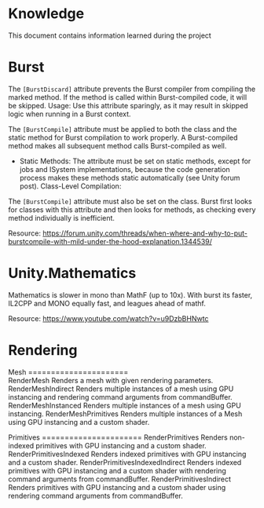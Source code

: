 # Knowledge
This document contains information learned during the project 

# Burst 
The `[BurstDiscard]` attribute prevents the Burst compiler from compiling the marked method. If the method is called within Burst-compiled code, it will be skipped.
Usage: Use this attribute sparingly, as it may result in skipped logic when running in a Burst context.

The `[BurstCompile]` attribute must be applied to both the class and the static method for Burst compilation to work properly.
A Burst-compiled method makes all subsequent method calls Burst-compiled as well.  
- Static Methods: The attribute must be set on static methods, except for jobs and ISystem implementations, because the code generation process makes these methods static automatically (see Unity forum post).
Class-Level Compilation:

The `[BurstCompile]` attribute must also be set on the class. Burst first looks for classes with this attribute and then looks for methods, as checking every method individually is inefficient.  

Resource: https://forum.unity.com/threads/when-where-and-why-to-put-burstcompile-with-mild-under-the-hood-explanation.1344539/


# Unity.Mathematics 
Mathematics is slower in mono than MathF (up to 10x). With burst its faster, IL2CPP and MONO equally fast, and leagues ahead of mathf.  

Resource: https://www.youtube.com/watch?v=u9DzbBHNwtc

# Rendering
Mesh       ======================  
RenderMesh				Renders a mesh with given rendering parameters.
RenderMeshIndirect			Renders multiple instances of a mesh using GPU instancing and rendering command arguments from commandBuffer.
RenderMeshInstanced			Renders multiple instances of a mesh using GPU instancing.
RenderMeshPrimitives			Renders multiple instances of a Mesh using GPU instancing and a custom shader.

Primitives ======================
RenderPrimitives			Renders non-indexed primitives with GPU instancing and a custom shader.
RenderPrimitivesIndexed			Renders indexed primitives with GPU instancing and a custom shader.
RenderPrimitivesIndexedIndirect		Renders indexed primitives with GPU instancing and a custom shader with rendering command arguments from commandBuffer.
RenderPrimitivesIndirect		Renders primitives with GPU instancing and a custom shader using rendering command arguments from commandBuffer.